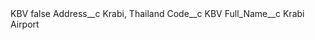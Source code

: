 <?xml version="1.0" encoding="UTF-8"?>
<CustomMetadata xmlns="http://soap.sforce.com/2006/04/metadata" xmlns:xsi="http://www.w3.org/2001/XMLSchema-instance" xmlns:xsd="http://www.w3.org/2001/XMLSchema">
    <label>KBV</label>
    <protected>false</protected>
    <values>
        <field>Address__c</field>
        <value xsi:type="xsd:string">Krabi, Thailand</value>
    </values>
    <values>
        <field>Code__c</field>
        <value xsi:type="xsd:string">KBV</value>
    </values>
    <values>
        <field>Full_Name__c</field>
        <value xsi:type="xsd:string">Krabi Airport</value>
    </values>
</CustomMetadata>
